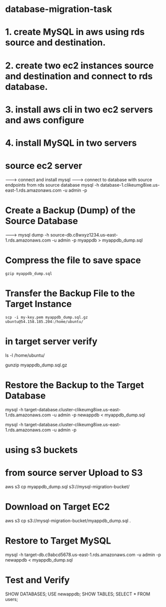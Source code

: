 # database-migration-task

# 1. create MySQL in aws using rds source and destination.
# 2. create two ec2 instances source and destination and connect to rds database.
# 3. install aws cli in two ec2 servers and aws configure
# 4. install MySQL in two servers

# source ec2 server
---> connect and install mysql
---> connect to database with source endpoints from rds source database
     mysql -h database-1.clikeumg8ixe.us-east-1.rds.amazonaws.com -u admin -p

 # Create a Backup (Dump) of the Source Database
 ---> mysql dump -h source-db.c8wxyz1234.us-east-1.rds.amazonaws.com -u admin -p myappdb > myappdb_dump.sql
# Compress the file to save space
    gzip myappdb_dump.sql

# Transfer the Backup File to the Target Instance
	scp -i my-key.pem myappdb_dump.sql.gz ubuntu@54.158.185.204:/home/ubuntu/

# in target server verify
ls -l /home/ubuntu/

gunzip myappdb_dump.sql.gz

# Restore the Backup to the Target Database
mysql -h target-database.cluster-clikeumg8ixe.us-east-1.rds.amazonaws.com -u admin -p newappdb < myappdb_dump.sql

mysql -h target-database.cluster-clikeumg8ixe.us-east-1.rds.amazonaws.com -u admin -p


# using s3 buckets

# from source server Upload to S3
aws s3 cp myappdb_dump.sql s3://mysql-migration-bucket/

# Download on Target EC2
aws s3 cp s3://mysql-migration-bucket/myappdb_dump.sql .

# Restore to Target MySQL
mysql -h target-db.c9abcd5678.us-east-1.rds.amazonaws.com -u admin -p newappdb < myappdb_dump.sql

# Test and Verify
SHOW DATABASES;
USE newappdb;
SHOW TABLES;
SELECT * FROM users;


